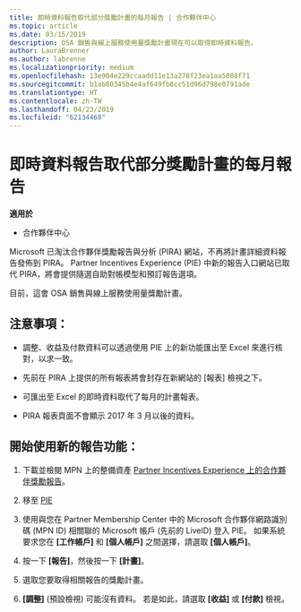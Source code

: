 ```yaml
---
title: 即時資料報告取代部分獎勵計畫的每月報告 | 合作夥伴中心
ms.topic: article
ms.date: 03/15/2019
description: OSA 銷售與線上服務使用量獎勵計畫現在可以取得即時資料報告。
author: LauraBrenner
ms.author: labrenne
ms.localizationpriority: medium
ms.openlocfilehash: 13e904e229ccaadd11e13a278f23ea1aa5088f71
ms.sourcegitcommit: b1ab80345b4e4af649fb8cc51d96d798e0791ade
ms.translationtype: HT
ms.contentlocale: zh-TW
ms.lasthandoff: 04/23/2019
ms.locfileid: "62134468"
---
```

# <a name="live-data-reporting-replaces-monthly-reporting-for-some-incentives-programs"></a>即時資料報告取代部分獎勵計畫的每月報告

**適用於**

-  合作夥伴中心

Microsoft 已淘汰合作夥伴獎勵報告與分析 (PIRA) 網站，不再將計畫詳細資料報告發佈到 PIRA。 Partner Incentives Experience (PIE) 中新的報告入口網站已取代 PIRA，將會提供隨選自助對帳模型和預訂報告選項。 

目前，這會 OSA 銷售與線上服務使用量獎勵計畫。

## <a name="things-to-remember"></a>注意事項： 

- 調整、收益及付款資料可以透過使用 PIE 上的新功能匯出至 Excel 來進行核對，以求一致。

- 先前在 PIRA 上提供的所有報表將會封存在新網站的 [報表] 檢視之下。 

- 可匯出至 Excel 的即時資料取代了每月的計畫報表。

- PIRA 報表頁面不會顯示 2017 年 3 月以後的資料。
 
## <a name="start-using-the-new-reporting-functionality"></a>開始使用新的報告功能： 

1. 下載並檢閱 MPN 上的整備資產 [Partner Incentives Experience 上的合作夥伴獎勵報告](https://aka.ms/osareadiness )。

2. 移至 [PIE](https://partnerincentives.microsoft.com/)

3. 使用與您在 Partner Membership Center 中的 Microsoft 合作夥伴網路識別碼 (MPN ID) 相關聯的 Microsoft 帳戶 (先前的 LiveID) 登入 PIE。 如果系統要求您在 **\[工作帳戶\]** 和 **\[個人帳戶\]** 之間選擇，請選取 **\[個人帳戶\]**。

4. 按一下 **\[報告\]**，然後按一下 **\[計畫\]**。 

5. 選取您要取得相關報告的獎勵計畫。 

6. **\[調整\]** (預設檢視) 可能沒有資料。  若是如此，請選取 **\[收益\]** 或 **\[付款\]** 檢視。


 

 




